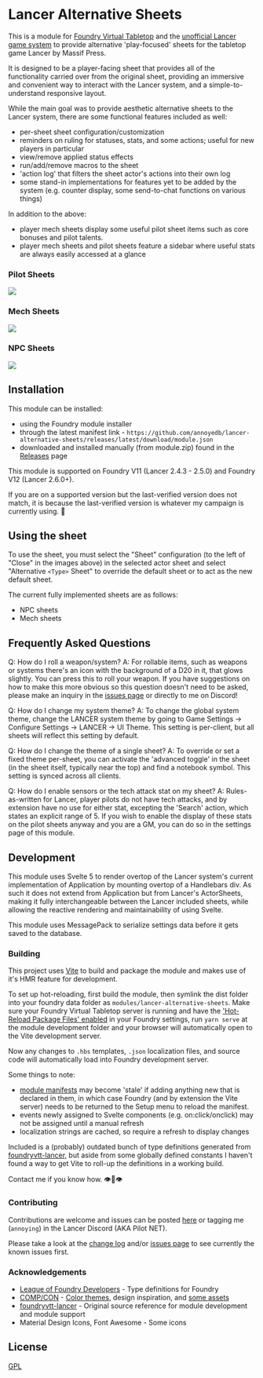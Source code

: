 # Lancer Alternative Sheets
This is a module for [Foundry Virtual Tabletop](https://foundryvtt.com/) and the [unofficial Lancer game system](https://github.com/Eranziel/foundryvtt-lancer) to provide alternative 'play-focused' sheets for the tabletop game Lancer by Massif Press.

It is designed to be a player-facing sheet that provides all of the functionality carried over from the original sheet, providing an immersive and convenient way to interact with the Lancer system, and a simple-to-understand responsive layout.

While the main goal was to provide aesthetic alternative sheets to the Lancer system, there are some functional features included as well:

* per-sheet sheet configuration/customization
* reminders on ruling for statuses, stats, and some actions; useful for new players in particular
* view/remove applied status effects
* run/add/remove macros to the sheet
* 'action log' that filters the sheet actor's actions into their own log
* some stand-in implementations for features yet to be added by the system (e.g. counter display, some send-to-chat functions on various things)

In addition to the above:
* player mech sheets display some useful pilot sheet items such as core bonuses and pilot talents.
* player mech sheets and pilot sheets feature a sidebar where useful stats are always easily accessed at a glance

### Pilot Sheets
<img src="https://raw.githubusercontent.com/annoyedb/lancer-alternative-sheets/refs/heads/master/docs/pilot-sheets.webp" style="display: block; margin-left: auto; margin-right: auto;"/>

### Mech Sheets
<img src="https://raw.githubusercontent.com/annoyedb/lancer-alternative-sheets/refs/heads/master/docs/mech-sheets.webp" style="display: block; margin-left: auto; margin-right: auto;"/>

### NPC Sheets
<img src="https://raw.githubusercontent.com/annoyedb/lancer-alternative-sheets/refs/heads/master/docs/npc-sheets.webp" style="display: block; margin-left: auto; margin-right: auto;"/>

## Installation
This module can be installed:
* using the Foundry module installer
* through the latest manifest link - `https://github.com/annoyedb/lancer-alternative-sheets/releases/latest/download/module.json`
* downloaded and installed manually (from module.zip) found in the [Releases](https://github.com/annoyedb/lancer-alternative-sheets/releases) page

This module is supported on Foundry V11 (Lancer 2.4.3 - 2.5.0) and Foundry V12 (Lancer 2.6.0+). 

If you are on a supported version but the last-verified version does not match, it is because the last-verified version is whatever my campaign is currently using. :eyes:

## Using the sheet
To use the sheet, you must select the "Sheet" configuration (to the left of "Close" in the images above) in the selected actor sheet and select "Alternative `<Type>` Sheet" to override the default sheet or to act as the new default sheet.

The current fully implemented sheets are as follows:
* NPC sheets
* Mech sheets

## Frequently Asked Questions
Q: How do I roll a weapon/system?
A: For rollable items, such as weapons or systems there's an icon with the background of a D20 in it, that glows slightly. You can press this to roll your weapon. If you have suggestions on how to make this more obvious so this question doesn't need to be asked, please make an inquiry in the [issues page](https://github.com/annoyedb/lancer-alternative-sheets/issues/) or directly to me on Discord!

Q: How do I change my system theme?
A: To change the global system theme, change the LANCER system theme by going to Game Settings -> Configure Settings -> LANCER -> UI Theme. This setting is per-client, but all sheets will reflect this setting by default.

Q: How do I change the theme of a single sheet?
A: To override or set a fixed theme per-sheet, you can activate the 'advanced toggle' in the sheet (in the sheet itself, typically near the top) and find a notebook symbol. This setting is synced across all clients.

Q: How do I enable sensors or the tech attack stat on my sheet?
A: Rules-as-written for Lancer, player pilots do not have tech attacks, and by extension have no use for either stat, excepting the 'Search' action, which states an explicit range of 5. If you wish to enable the display of these stats on the pilot sheets anyway and you are a GM, you can do so in the settings page of this module.

## Development
This module uses Svelte 5 to render overtop of the Lancer system's current implementation of Application by mounting overtop of a Handlebars div. As such it does not extend from Application but from Lancer's ActorSheets, making it fully interchangeable between the Lancer included sheets, while allowing the reactive rendering and maintainability of using Svelte.

This module uses MessagePack to serialize settings data before it gets saved to the database.

### Building
This project uses [Vite](https://vite.dev/guide/) to build and package the module and makes use of it's HMR feature for development.

To set up hot-reloading, first build the module, then symlink the dist folder into your foundry data folder as `modules/lancer-alternative-sheets`. 
Make sure your Foundry Virtual Tabletop server is running and have the ['Hot-Reload Package Files' enabled](/docs/HotReload.png) in your Foundry settings, run `yarn serve` at the module development folder and your browser will automatically open to the Vite development server.

Now any changes to `.hbs` templates, `.json` localization files, and source code will automatically load into Foundry development server.

Some things to note: 
* [module manifests](/dist/module.json) may become 'stale' if adding anything new that is declared in them, in which case Foundry (and by extension the Vite server) needs to be returned to the Setup menu to reload the manifest.
* events newly assigned to Svelte components (e.g. on:click/onclick) may not be assigned until a manual refresh
* localization strings are cached, so require a refresh to display changes

Included is a (probably) outdated bunch of type definitions generated from [foundryvtt-lancer](https://github.com/Eranziel/foundryvtt-lancer), but aside from some globally defined constants I haven't found a way to get Vite to roll-up the definitions in a working build.

Contact me if you know how. :eye::lips::eye:

### Contributing
Contributions are welcome and issues can be posted [here](https://github.com/annoyedb/lancer-alternative-sheets/issues/) or tagging me (`annoying`) in the Lancer Discord (AKA Pilot NET).

Please take a look at the [change log](/CHANGELOG.md) and/or [issues page](https://github.com/annoyedb/lancer-alternative-sheets/issues/) to see currently the known issues first.

### Acknowledgements
* [League of Foundry Developers](https://github.com/League-of-Foundry-Developers/foundry-vtt-types) - Type definitions for Foundry
* [COMP/CON](https://github.com/massif-press/compcon) - [Color themes](./src/styles/themes/), design inspiration, and [some assets](./src/assets/)
* [foundryvtt-lancer](https://github.com/Eranziel/foundryvtt-lancer) - Original source reference for module development and module support
* Material Design Icons, Font Awesome - Some icons

## License
[GPL](/LICENSE.md)
